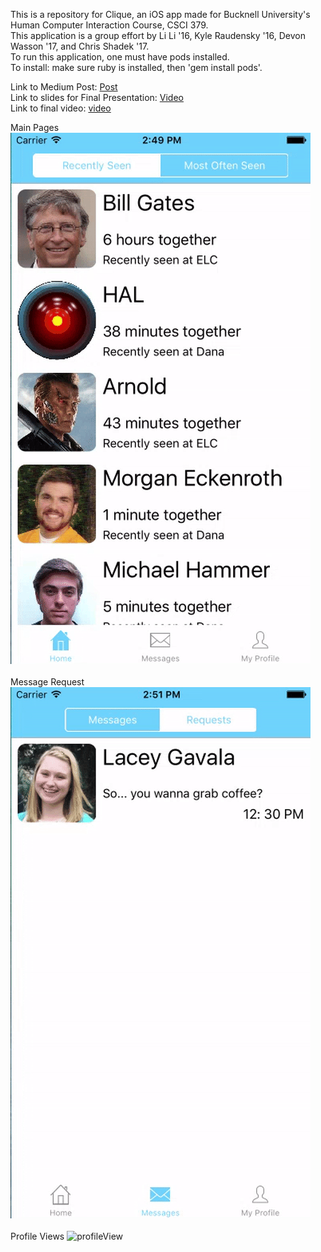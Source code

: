 This is a repository for Clique, an iOS app made for Bucknell University's Human Computer Interaction Course, CSCI 379.<br>
This application is a group effort by Li Li '16, Kyle Raudensky '16, Devon Wasson '17, and Chris Shadek '17.<br>
To run this application, one must have pods installed.<br>
To install: make sure ruby is installed, then 'gem install pods'.<br>

Link to Medium Post: <a href="https://medium.com/@dtw006/clique-make-connections-8160016bfc2f#.bk1m0nsqi">Post</a>
<br>Link to slides for Final Presentation: <a href="https://docs.google.com/presentation/d/1vadlAf-pMxyqnf3fCWP7PLr1stUr327B6_DgIglp1Ic/edit?usp=sharing">Video</a>
<br>Link to final video: <a href="https://drive.google.com/file/d/0B-_3MBQmWXgpcFBTNTcwTXg3akE/view?usp=sharing">video</a>

Main Pages
![mainpages](https://raw.githubusercontent.com/devonwasson/Clique/master/FinalReport/gifsAndScreenShots/gifs/mainPages.gif)
<br>
<br>
Message Request
![messageRequest](https://raw.githubusercontent.com/devonwasson/Clique/master/FinalReport/gifsAndScreenShots/gifs/messageRequest.gif)
<br>
<br>
Profile Views
![profileView](https://raw.githubusercontent.com/devonwasson/Clique/master/FinalReport/gifsAndScreenShots/gifs/profileViews.gif)
